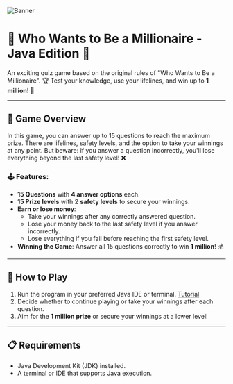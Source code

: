 ![Banner](https://www.canva.com/design/DAGdfwdE1TA/CI2rAKkN5yx53U8tWFKHmA/view?utm_content=DAGdfwdE1TA&utm_campaign=designshare&utm_medium=link2&utm_source=uniquelinks&utlId=hf2aebf919f)

# 🎉 Who Wants to Be a Millionaire - Java Edition 🎉

An exciting quiz game based on the original rules of "Who Wants to Be a Millionaire". 🏆 Test your knowledge, use your lifelines, and win up to **1 million**! 💸

---

## 📜 Game Overview
In this game, you can answer up to 15 questions to reach the maximum prize. There are lifelines, safety levels, and the option to take your winnings at any point. But beware: if you answer a question incorrectly, you'll lose everything beyond the last safety level! ❌

### 🕹️ Features:
- **15 Questions** with **4 answer options** each.
- **15 Prize levels** with 2 **safety levels** to secure your winnings.
- **Earn or lose money**:
  - Take your winnings after any correctly answered question.
  - Lose your money back to the last safety level if you answer incorrectly.
  - Lose everything if you fail before reaching the first safety level.
- **Winning the Game**: Answer all 15 questions correctly to win **1 million**! 💰

---

## 🚀 How to Play
1. Run the program in your preferred Java IDE or terminal. [Tutorial](https://github.com/MarcBlattmann/Who-Wants-to-Be-a-Millionaire/wiki/Setup)    
2. Decide whether to continue playing or take your winnings after each question.  
3. Aim for the **1 million prize** or secure your winnings at a lower level!  

---

## 📋 Requirements
- Java Development Kit (JDK) installed.
- A terminal or IDE that supports Java execution.
